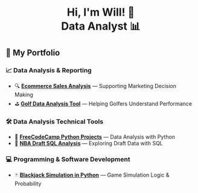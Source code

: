 <h1 align="center">Hi, I'm Will! 👋<br/>Data Analyst 📊</h1>


## 🧠 My Portfolio

### 📈 Data Analysis & Reporting  
- 🔍 [**Ecommerce Sales Analysis**](https://github.com/WillPepperr/eccomerce-sales-analysis) — Supporting Marketing Decision Making  
- ⛳ [**Golf Data Analysis Tool**](https://github.com/WillPepperr/data-analysis-tool-for-golfers) — Helping Golfers Understand Performance  

### 🛠️ Data Analysis Technical Tools  
- 🐍 [**FreeCodeCamp Python Projects**](https://github.com/WillPepperr/Free_Code_Camp_Python_Data_Analysis_Projects) — Data Analysis with Python  
- 🏀 [**NBA Draft SQL Analysis**](https://github.com/WillPepperr/NBA_SQL) — Exploring Draft Data with SQL  

### 💻 Programming & Software Development  
- 🃏 [**Blackjack Simulation in Python**](https://github.com/WillPepperr/BlackJack_in_Python) — Game Simulation Logic & Probability  


